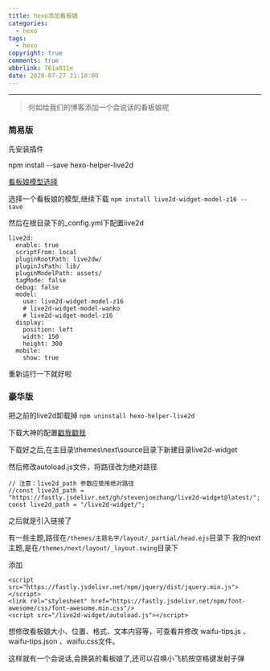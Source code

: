```yaml
---
title: hexo添加看板娘
categories:
  - hexo
tags:
  - hexo
copyright: true
comments: true
abbrlink: 761a011e
date: 2020-07-27 21:10:00
---
```


<hr style='filter:progid:DXImageTransform.Microsoft.Glow(color=#FF0000,strength=10)' color='#FF0000' size='1' />

> 何如给我们的博客添加一个会说话的看板娘呢

<!--more-->

### 简易版

先安装插件

npm install --save hexo-helper-live2d

[看板娘模型选择](https://github.com/summerscar/live2dDemo)

选择一个看板娘的模型,继续下载 `npm install live2d-widget-model-z16 --save`

然后在根目录下的_config.yml下配置live2d

```
live2d:
  enable: true
  scriptFrom: local
  pluginRootPath: live2dw/
  pluginJsPath: lib/
  pluginModelPath: assets/
  tagMode: false
  debug: false
  model:
    use: live2d-widget-model-z16
    # live2d-widget-model-wanko
    # live2d-widget-model-z16
  display:
    position: left
    width: 150
    height: 300
  mobile:
    show: true
```

重新运行一下就好啦

### 豪华版

把之前的live2d卸载掉 `npm uninstall hexo-helper-live2d`

下载大神的配置[戳我戳我](https://github.com/stevenjoezhang/live2d-widget)

下载好之后,在主目录\themes\next\source目录下新建目录live2d-widget

然后修改autoload.js文件，将路径改为绝对路径

```
// 注意：live2d_path 参数应使用绝对路径
//const live2d_path = "https://fastly.jsdelivr.net/gh/stevenjoezhang/live2d-widget@latest/";
const live2d_path = "/live2d-widget/";
```

之后就是引入链接了

有一些主题,路径在`/themes/主题名字/layout/_partial/head.ejs`目录下
我的next主题,是在`/themes/next/layout/_layout.swing`目录下

添加

```
<script src="https://fastly.jsdelivr.net/npm/jquery/dist/jquery.min.js"></script>
<link rel="stylesheet" href="https://fastly.jsdelivr.net/npm/font-awesome/css/font-awesome.min.css"/>
<script src="/live2d-widget/autoload.js"></script>
```

想修改看板娘大小、位置、格式、文本内容等，可查看并修改 waifu-tips.js 、 waifu-tips.json 、waifu.css文件。

这样就有一个会说话,会换装的看板娘了,还可以召唤小飞机按空格键发射子弹